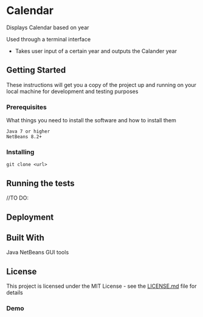 # Calendar
Displays Calendar based on year  

Used through a terminal interface 
- Takes user input of a certain year and outputs the Calander year

## Getting Started

These instructions will get you a copy of the project up and running on your local machine for development and testing purposes

### Prerequisites

What things you need to install the software and how to install them

```
Java 7 or higher
NetBeans 8.2+
```

### Installing


```
git clone <url>
```


## Running the tests

//TO DO:


## Deployment



## Built With

Java 
NetBeans GUI tools



## License

This project is licensed under the MIT License - see the [LICENSE.md](LICENSE.md) file for details

### Demo
